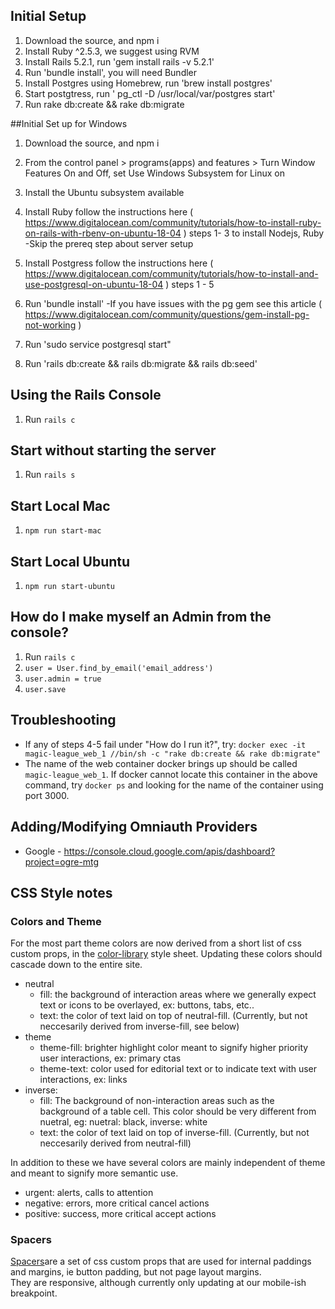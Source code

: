 ## Initial Setup
1. Download the source, and npm i 
2. Install Ruby ^2.5.3, we suggest using RVM 
3. Install Rails 5.2.1, run 'gem install rails -v 5.2.1'
4. Run 'bundle install', you will need Bundler
5. Install Postgres using Homebrew, run 'brew install postgres'
6. Start postgtress, run ' pg_ctl -D /usr/local/var/postgres start'
6. Run rake db:create && rake db:migrate

##Initial Set up for Windows
1. Download the source, and npm i 
2. From the control panel > programs(apps) and features > Turn Window Features On and Off, set Use Windows Subsystem for Linux on
3. Install the Ubuntu subsystem available
4. Install Ruby follow the instructions here ( https://www.digitalocean.com/community/tutorials/how-to-install-ruby-on-rails-with-rbenv-on-ubuntu-18-04 ) steps 1- 3 to install Nodejs, Ruby 
   -Skip the prereq step about server setup
5. Install Postgress follow the instructions here ( https://www.digitalocean.com/community/tutorials/how-to-install-and-use-postgresql-on-ubuntu-18-04 ) steps 1 - 5 

6. Run 'bundle install' 
   -If you have issues with the pg gem see this article ( https://www.digitalocean.com/community/questions/gem-install-pg-not-working )

7. Run 'sudo service postgresql start" 
8. Run 'rails db:create && rails db:migrate && rails db:seed'

## Using the Rails Console

1. Run `rails c`

## Start without starting the server

1. Run `rails s`

## Start Local Mac

1. `npm run start-mac`

## Start Local Ubuntu

1. `npm run start-ubuntu`

## How do I make myself an Admin from the console?
1. Run `rails c`
2. `user = User.find_by_email('email_address')`
3. `user.admin = true`
4. `user.save`

## Troubleshooting

* If any of steps 4-5 fail under "How do I run it?", try: `docker exec -it magic-league_web_1 //bin/sh -c "rake db:create && rake db:migrate"`
* The name of the web container docker brings up should be called `magic-league_web_1`. If docker cannot locate this container in the above command, try `docker ps` and looking for the name of the container using port 3000.

## Adding/Modifying Omniauth Providers
* Google - https://console.cloud.google.com/apis/dashboard?project=ogre-mtg

## CSS Style notes
### Colors and Theme

For the most part theme colors are now derived from a short list of css custom props, in the [color-library](https://github.com/OgreWebBros/magic-league/blob/main/app/javascript/stylesheets/sitewide/color-library.scss) style sheet.  Updating these colors should cascade down to the entire site.

* neutral
   * fill: the background of interaction areas where we generally expect text or icons to be overlayed, ex: buttons, tabs, etc.. 
   * text: the color of text laid on top of neutral-fill. (Currently, but not neccesarily derived from inverse-fill, see below)
* theme
   * theme-fill: brighter highlight color meant to signify higher priority user interactions, ex: primary ctas
   * theme-text: color used for editorial text or to indicate text with user interactions, ex: links
* inverse:
   * fill: The background of non-interaction areas such as the background of a table cell. This color should be very different from nuetral, eg: nuetral: black, inverse: white
   * text: the color of text laid on top of inverse-fill. (Currently, but not neccesarily derived from neutral-fill)

In addition to these we have several colors are mainly independent of theme and meant to signify more semantic use. 

* urgent:  alerts, calls to attention
* negative: errors, more critical cancel actions
* positive: success, more critical accept actions

### Spacers
[Spacers](https://github.com/OgreWebBros/magic-league/blob/main/app/javascript/stylesheets/sitewide/spacers.scss)are a set of css custom props that are used for internal paddings and margins, ie button padding, but not page layout margins.  
They are responsive, although currently only updating at our mobile-ish breakpoint. 